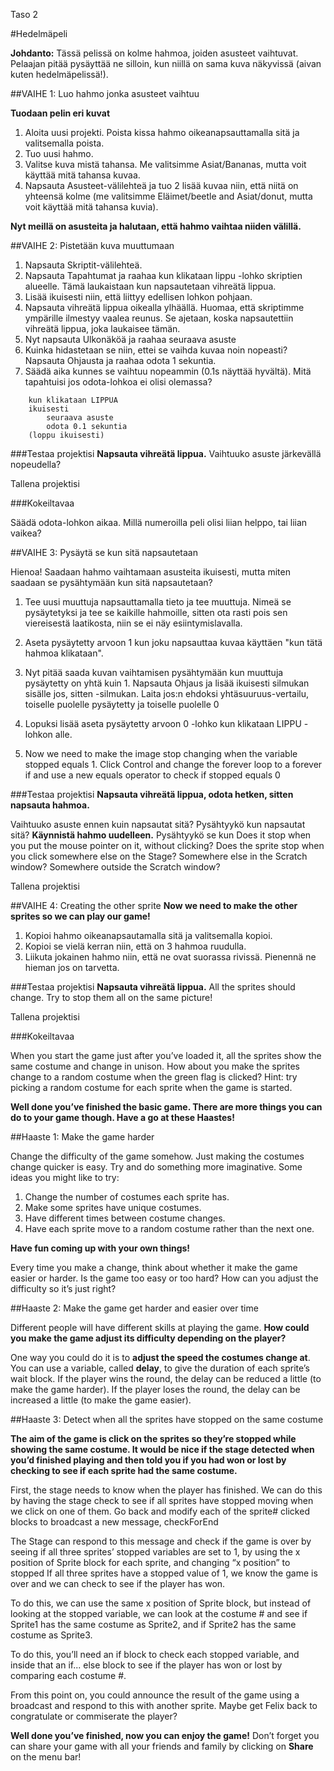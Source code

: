 Taso 2

#Hedelmäpeli

__Johdanto:__
Tässä pelissä on kolme hahmoa, joiden asusteet vaihtuvat. Pelaajan pitää pysäyttää ne silloin, kun niillä on sama kuva näkyvissä (aivan kuten hedelmäpelissä!).

##VAIHE 1: Luo hahmo jonka asusteet vaihtuu

__Tuodaan pelin eri kuvat__

1. Aloita uusi projekti. Poista kissa hahmo oikeanapsauttamalla sitä ja valitsemalla poista.
2. Tuo uusi hahmo.
3. Valitse kuva mistä tahansa. Me valitsimme Asiat/Bananas, mutta voit käyttää mitä tahansa kuvaa.
4. Napsauta Asusteet-välilehteä ja tuo 2 lisää kuvaa niin, että niitä on yhteensä kolme (me valitsimme Eläimet/beetle and Asiat/donut, mutta voit käyttää mitä tahansa kuvia).

__Nyt meillä on asusteita ja halutaan, että hahmo vaihtaa niiden välillä.__

##VAIHE 2: Pistetään kuva muuttumaan

1. Napsauta Skriptit-välilehteä.
2. Napsauta Tapahtumat ja raahaa kun klikataan lippu -lohko skriptien alueelle. Tämä laukaistaan kun napsautetaan vihreätä lippua.
3. Lisää ikuisesti niin, että liittyy edellisen lohkon pohjaan.
4. Napsauta vihreätä lippua oikealla ylhäällä. Huomaa, että skriptimme ympärille ilmestyy vaalea reunus.  Se ajetaan, koska napsautettiin vihreätä lippua, joka laukaisee tämän.
5. Nyt napsauta Ulkonäköä ja raahaa seuraava asuste
6. Kuinka hidastetaan se niin, ettei se vaihda kuvaa noin nopeasti? Napsauta Ohjausta ja raahaa odota 1 sekuntia.
7. Säädä aika kunnes se vaihtuu nopeammin (0.1s näyttää hyvältä). Mitä tapahtuisi jos odota-lohkoa ei olisi olemassa?

```scratch
	kun klikataan LIPPUA
	ikuisesti		
		seuraava asuste
		odota 0.1 sekuntia
	(loppu ikuisesti)
```

###Testaa projektisi
__Napsauta vihreätä lippua.__ 
Vaihtuuko asuste järkevällä nopeudella?

Tallena projektisi

###Kokeiltavaa

Säädä odota-lohkon aikaa. Millä numeroilla peli olisi liian helppo, tai liian vaikea?

##VAIHE 3: Pysäytä se kun sitä napsautetaan

Hienoa! Saadaan hahmo vaihtamaan asusteita ikuisesti, mutta miten saadaan se pysähtymään kun sitä napsautetaan?

1. Tee uusi muuttuja napsauttamalla tieto ja tee muuttuja. Nimeä se pysäytetyksi ja tee se kaikille hahmoille, sitten ota rasti pois sen viereisestä laatikosta, niin se ei näy esiintymislavalla.
2. Aseta pysäytetty arvoon 1 kun joku napsauttaa kuvaa käyttäen "kun tätä hahmoa klikataan".
3. Nyt pitää saada kuvan vaihtamisen pysähtymään kun muuttuja pysäytetty on yhtä kuin 1. Napsauta Ohjaus ja lisää ikuisesti silmukan sisälle jos, sitten -silmukan.  Laita jos:n ehdoksi yhtäsuuruus-vertailu, toiselle puolelle pysäytetty ja toiselle puolelle 0
4. Lopuksi lisää aseta pysäytetty arvoon 0 -lohko kun klikataan LIPPU -lohkon alle.










3. Now we need to make the image stop changing when the variable stopped equals 1. Click Control and change the forever loop to a forever if and use a new equals operator to check if stopped equals 0



###Testaa projektisi
__Napsauta vihreätä lippua, odota hetken, sitten napsauta hahmoa.__ 

Vaihtuuko asuste ennen kuin napsautat sitä?
Pysähtyykö kun napsautat sitä?
__Käynnistä hahmo uudelleen.__ Pysähtyykö se kun Does it stop when you put the mouse pointer on it, without clicking? Does the sprite stop when you click somewhere else on the Stage? Somewhere else in the Scratch window? Somewhere outside the Scratch window?

Tallena projektisi

##VAIHE 4: Creating the other sprite
__Now we need to make the other sprites so we can play our game!__

1. Kopioi hahmo oikeanapsautamalla sitä ja valitsemalla kopioi.
2. Kopioi se vielä kerran niin, että on 3 hahmoa ruudulla.
3. Liikuta jokainen hahmo niin, että ne ovat suorassa rivissä. Pienennä ne hieman jos on tarvetta.

###Testaa projektisi
__Napsauta vihreätä lippua.__ All the sprites should change. Try to stop them all on the same picture!

Tallena projektisi

###Kokeiltavaa

When you start the game just after you’ve loaded it, all the sprites show the same costume and change in unison. How about you make the sprites change to a random costume when the green flag is clicked?
Hint: try picking a random costume for each sprite when the game is started.

__Well done you’ve finished the basic game. There are more things you can do to your game though. Have a go at these Haastes!__


##Haaste 1: Make the game harder

Change the difficulty of the game somehow. Just making the costumes change quicker is easy. Try and do something more imaginative. Some ideas you might like to try:

1. Change the number of costumes each sprite has.
2. Make some sprites have unique costumes.
3. Have different times between costume changes.
4. Have each sprite move to a random costume rather than the next one. 

__Have fun coming up with your own things!__

Every time you make a change, think about whether it make the game easier or harder. Is the game too easy or too hard? How can you adjust the difficulty so it’s just right?


##Haaste 2: Make the game get harder and easier over time

Different people will have different skills at playing the game. __How could you make the game adjust its difficulty depending on the player?__

One way you could do it is to __adjust the speed the costumes change at__. You can use a variable, called __delay__, to give the duration of each sprite’s wait block. If the player wins the round, the delay can be reduced a little (to make the game harder). If the player loses the round, the delay can be increased a little (to make the game easier).

##Haaste 3: Detect when all the sprites have stopped on the same costume

__The aim of the game is click on the sprites so they’re stopped while showing the same costume. It would be nice if the stage detected when you’d finished playing and then told you if you had won or lost by checking to see if each sprite had the same costume.__

First, the stage needs to know when the player has finished. We can do this by having the stage check to see if all sprites have stopped moving when we click on one of them. Go back and modify each of the sprite# clicked blocks to broadcast a new message, checkForEnd

The Stage can respond to this message and check if the game is over by seeing if all three sprites’ stopped variables are set to 1, by using the x position of Sprite block for each sprite, and changing “x position” to stopped If all three sprites have a stopped value of 1, we know the game is over and we can check to see if the player has won.

To do this, we can use the same x position of Sprite block, but instead of looking at the stopped variable, we can look at the costume # and see if Sprite1 has the same costume as Sprite2, and if Sprite2 has the same costume as Sprite3.

To do this, you’ll need an if block to check each stopped variable, and inside that an if... else block to see if the player has won or lost by comparing each
costume #.

From this point on, you could announce the result of the game using a broadcast and respond to this with another sprite. Maybe get Felix back to congratulate or commiserate the player?


__Well done you’ve finished, now you can enjoy the game!__
Don’t forget you can share your game with all your friends and family by clicking on __Share__ on the menu bar!
